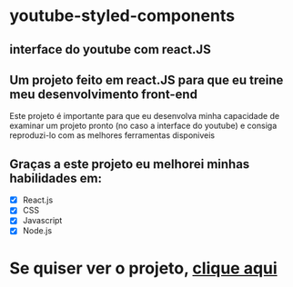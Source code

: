 # youtube-styled-components
## interface do youtube com react.JS

Um projeto feito em react.JS para que eu treine meu desenvolvimento front-end
----
Este projeto é importante para que eu desenvolva minha capacidade de examinar um projeto pronto (no caso a interface do youtube) e consiga reproduzi-lo com as melhores ferramentas disponiveis 

## Graças a este projeto eu melhorei minhas habilidades em: 
- [x] React.js 
- [x] CSS 
- [x] Javascript 
- [x] Node.js

# Se quiser ver o projeto, [clique aqui](https://youtube-styled-components.vercel.app/)
